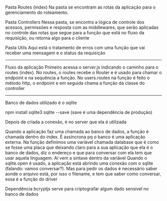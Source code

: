 Pasta Routes (index)
Na pasta se encontram as rotas da aplicação para o gerenciamento do roteamento.


Pasta Controllers
Nessa pasta, se encontra a lógica de controle dos acessos, permissões e resposta com as middlewares, que serão aplicadas no controle das rotas que segue para a função que está no fluxo da requisição, ou retorna algo para o cliente 


Pasta Utils
Aqui está o tratamento de erros com uma função que vai receber uma mensagem e o status da requisição


--------------------------------------------------------------------------------------------------------------


Fluxo da aplicação
Primeiro acessa o server.js indicando o caminho para o routes (index).
No routes, o routes recebe o Router e é usado para chamar o endpoint e na sequência a função. 
No users.routes na função é feito o método http, o endpoint e em seguida chama a função da classe do controller

_____________________________________________________________

Banco de dados utilizado é o sqlite

npm install sqlite3 sqlite --save (save é uma dependência de produção)

Depois de criada a conexão, é no server que ela é utilizada

Quando a aplicação faz uma chamada ao banco de dados, a função é chamada dentro do index. É assíncrona pq o banco é uma aplicação externa. Na função definimos uma variável chamada database que é como se fosse uma placa que deixando claro para a sua aplicação que ela é o banco de dados, diz o endereço e que para conversar com ela tem que usar aquela linguagem. Aí vem a sintaxe dentro da variável
Quando o sqlite.open é usado, a aplicação está abrindo uma conexão com o sqlite (falando: vamos conversar?). Mas para pedir os dados é necessário saber aonde o arquivo está, por isso o filename, e tem que saber como conversar, essa é a função do driver

Dependência bcryptjs serve para criptografar algum dado sensível no banco de dados